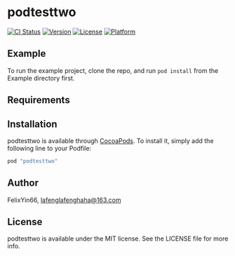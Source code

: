 # podtesttwo

[![CI Status](http://img.shields.io/travis/FelixYin66/podtesttwo.svg?style=flat)](https://travis-ci.org/FelixYin66/podtesttwo)
[![Version](https://img.shields.io/cocoapods/v/podtesttwo.svg?style=flat)](http://cocoapods.org/pods/podtesttwo)
[![License](https://img.shields.io/cocoapods/l/podtesttwo.svg?style=flat)](http://cocoapods.org/pods/podtesttwo)
[![Platform](https://img.shields.io/cocoapods/p/podtesttwo.svg?style=flat)](http://cocoapods.org/pods/podtesttwo)

## Example

To run the example project, clone the repo, and run `pod install` from the Example directory first.

## Requirements

## Installation

podtesttwo is available through [CocoaPods](http://cocoapods.org). To install
it, simply add the following line to your Podfile:

```ruby
pod "podtesttwo"
```

## Author

FelixYin66, lafenglafenghaha@163.com

## License

podtesttwo is available under the MIT license. See the LICENSE file for more info.
